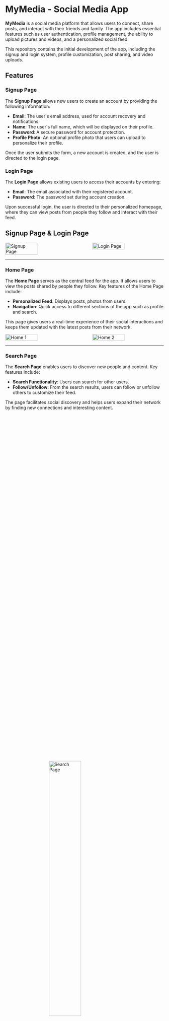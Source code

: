 # MyMedia - Social Media App

**MyMedia** is a social media platform that allows users to connect, share posts, and interact with their friends and family. The app includes essential features such as user authentication, profile management, the ability to upload pictures and videos, and a personalized social feed.

This repository contains the initial development of the app, including the signup and login system, profile customization, post sharing, and video uploads.

## Features

### **Signup Page**
The **Signup Page** allows new users to create an account by providing the following information:
- **Email**: The user's email address, used for account recovery and notifications.
- **Name**: The user's full name, which will be displayed on their profile.
- **Password**: A secure password for account protection.
- **Profile Photo**: An optional profile photo that users can upload to personalize their profile.

Once the user submits the form, a new account is created, and the user is directed to the login page.

### **Login Page**
The **Login Page** allows existing users to access their accounts by entering:
- **Email**: The email associated with their registered account.
- **Password**: The password set during account creation.

Upon successful login, the user is directed to their personalized homepage, where they can view posts from people they follow and interact with their feed.

## **Signup Page & Login Page**
<div style="display: flex; justify-content: space-between;">
    <img src="https://github.com/user-attachments/assets/c886180f-20ad-46ff-a051-1967ac1f8921" alt="Signup Page" style="width: 45%;" />
    <img src="https://github.com/user-attachments/assets/de2aa07c-0a8c-4f8a-b4b3-d3f2687a7a26" alt="Login Page" style="width: 45%;" />
</div>

---

### **Home Page**
The **Home Page** serves as the central feed for the app. It allows users to view the posts shared by people they follow. Key features of the Home Page include:
- **Personalized Feed**: Displays posts, photos from users.
- **Navigation**: Quick access to different sections of the app such as profile and search.

This page gives users a real-time experience of their social interactions and keeps them updated with the latest posts from their network.

<div style="display: flex; justify-content: space-between;">
    <img src="https://github.com/user-attachments/assets/1e372004-a4ff-42fc-bd23-0fff4566f437" alt="Home 1" style="width: 45%;" />
    <img src="https://github.com/user-attachments/assets/81ae445c-025d-438e-8e0e-d9e257e67de2" alt="Home 2" style="width: 45%;" />
</div>

---

### **Search Page**
The **Search Page** enables users to discover new people and content. Key features include:
- **Search Functionality**: Users can search for other users.
- **Follow/Unfollow**: From the search results, users can follow or unfollow others to customize their feed.

The page facilitates social discovery and helps users expand their network by finding new connections and interesting content.

<div style="display: flex; justify-content: center; align-items: center; height: 100vh;">
    <img src="https://github.com/user-attachments/assets/abe13e30-0358-4167-b2d5-95e45985436a" alt="Search Page" style="width: 45%;" />
</div>

---

### **Add Page**
The **Add Page** allows users to create new posts and upload videos. Key features include:
- **Post Creation**: Users can share text posts, upload images, and videos.
- **Media Upload**: Easy-to-use interface for uploading media, including pictures and videos.

This page allows users to share content with their followers, express themselves, and contribute to the overall community feed.

<div style="display: flex; justify-content: center; align-items: center; height: 100vh;">
    <img src="https://github.com/user-attachments/assets/2d2357c3-adab-4b36-8186-a5512ef69ead" alt="Add Page" style="width: 45%;" />
</div>

---

### **Videos Page**
The **Videos Page** displays all the videos uploaded by users across the platform. Features include:
- **Video Gallery**: A scrolling feed of videos uploaded by users.
- **Play and Share**: Each video can be played directly in the app, with options to like, comment, and share.

This page gives users access to all video content within the app and allows them to enjoy multimedia posts from their network.

<div style="display: flex; justify-content: center; align-items: center; height: 100vh;">
    <img src="https://github.com/user-attachments/assets/f06ad760-5083-4692-a370-415486d90c58" alt="Videos Page" style="width: 45%;" />
</div>

---

### **Profile Page**
The **Profile Page** is where users can manage their personal information and view their uploaded posts and videos. Key features include:
- **Profile Customization**: Users can update their profile picture, cover photo.
- **Post and Video History**: A gallery of the user's posts and videos, showing all content they've shared.
- **Logout Option**: A convenient logout button to sign out of the app.


<div style="display: flex; justify-content: space-between;">
    <img src="https://github.com/user-attachments/assets/ec56bf19-de4e-42e2-9e19-4aa49eec4c64" alt="Profile Page 1" style="width: 45%;" />
    <img src="https://github.com/user-attachments/assets/34c242e9-0ec6-4a2f-a664-9c5c0e1c3639" alt="Profile Page 2" style="width: 45%;" />
</div>

---

## Installation

1. Clone the repository:
   ```bash
   git clone https://github.com/yourusername/MyMedia.git
